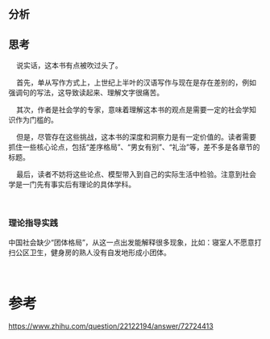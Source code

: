## 分析

## 思考

    说实话，这本书有点被吹过头了。

    首先，单从写作方式上，上世纪上半叶的汉语写作与现在是存在差别的，例如强调句的写法，这导致读起来、理解文字很痛苦。

    其次，作者是社会学的专家，意味着理解这本书的观点是需要一定的社会学知识作为门槛的。

    但是，尽管存在这些挑战，这本书的深度和洞察力是有一定价值的。读者需要抓住一些核心论点，包括“差序格局”、“男女有别”、“礼治”等，差不多是各章节的标题。

    最后，读者不妨将这些论点、模型带入到自己的实际生活中检验。注意到社会学是一门先有事实后有理论的具体学科。

    

### 理论指导实践

中国社会缺少“团体格局”，从这一点出发能解释很多现象，比如：寝室人不愿意打扫公区卫生，健身房的熟人没有自发地形成小团体。

    

# 参考

https://www.zhihu.com/question/22122194/answer/72724413
